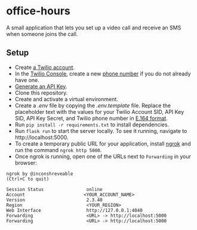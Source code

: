 # office-hours

A small application that lets you set up a video call and receive an SMS when someone joins the call.

## Setup
- Create [a Twilio account](https://www.twilio.com/referral/D4tqHM).
- In the [Twilio Console](https://console.twilio.com), create a new [phone number](https://console.twilio.com/?frameUrl=/console/phone-numbers/incoming) if you do not already have one.
- [Generate an API Key](https://www.twilio.com/console/project/api-keys).
- Clone this repository.
- Create and activate a virtual environment.
- Create a _.env_ file by copying the _.env.template_ file. Replace the placeholder text with the values for your Twilio Account SID, API Key SID, API Key Secret, and Twilio phone number in [E.164 format](https://www.twilio.com/docs/glossary/what-e164).
- Run `pip install -r requirements.txt` to install dependencies.
- Run `flask run` to start the server locally. To see it running, navigate to http://localhost:5000.
- To create a temporary public URL for your application, install [ngrok](https://ngrok.com/download) and run the command `ngrok http 5000`.
- Once ngrok is running, open one of the URLs next to `Forwarding` in your browser:
```
ngrok by @inconshreveable                                       (Ctrl+C to quit)

Session Status                online
Account                      <YOUR_ACCOUNT_NAME>
Version                       2.3.40
Region                        <YOUR_REGION>
Web Interface                 http://127.0.0.1:4040
Forwarding                    <URL> -> http://localhost:5000
Forwarding                    <URL> -> http://localhost:5000
```
